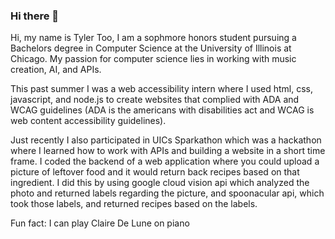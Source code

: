 ### Hi there 👋

<!--
**tyler2too/tyler2too** is a ✨ _special_ ✨ repository because its `README.md` (this file) appears on your GitHub profile.

Here are some ideas to get you started:

- 🔭 I’m currently working on ...
- 🌱 I’m currently learning ...
- 👯 I’m looking to collaborate on ...
- 🤔 I’m looking for help with ...
- 💬 Ask me about ...
- 📫 How to reach me: ...
- 😄 Pronouns: ...
- ⚡ Fun fact: ...
-->


Hi, my name is Tyler Too, I am a sophmore honors student pursuing a Bachelors degree in Computer Science at the University of Illinois at Chicago. My passion for computer science lies in working with music creation, AI, and APIs. 

This past summer I was a web accessibility intern where I used html, css, javascript, and node.js to create websites that complied with ADA and WCAG guidelines (ADA is the americans with disabilities act and WCAG is web content accessibility guidelines). 

Just recently I also participated in UICs Sparkathon which was a hackathon where I learned how to work with APIs and building a website in a short time frame. I coded the backend of a web application where you could upload a picture of leftover food and it would return back recipes based on that ingredient. I did this by using google cloud vision api which analyzed the photo and returned labels regarding the picture, and spoonacular api, which took those labels, and returned recipes based on the labels. 

Fun fact: I can play Claire De Lune on piano


